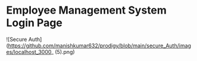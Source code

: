 # Employee Management System Login Page

![Secure Auth](https://github.com/manishkumar632/prodigy/blob/main/secure_Auth/images/localhost_3000_ (5).png)